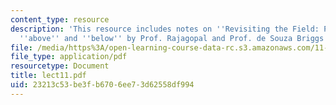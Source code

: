```yaml
---
content_type: resource
description: 'This resource includes notes on ''Revisiting the Field: Planning from
  ''above'' and ''below'' by Prof. Rajagopal and Prof. de Souza Briggs.'
file: /media/https%3A/open-learning-course-data-rc.s3.amazonaws.com/11-201-gateway-planning-action-fall-2005/23213c53be3fb6706ee73d62558df994_lect11.pdf
file_type: application/pdf
resourcetype: Document
title: lect11.pdf
uid: 23213c53-be3f-b670-6ee7-3d62558df994
---
```

